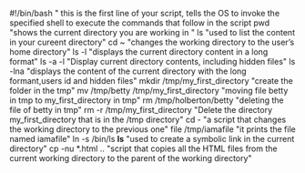 #!/bin/bash " this is the first line of your script, tells the OS to invoke the specified shell to execute the commands that follow in the script
pwd "shows the current directory you are working in "
ls  "used to list the content in your cureent directory"
cd ~  "changes the working directory to the user’s home directory"
ls -l "displays the current directory content in a long format"
ls -a -l  "Display current directory contents, including hidden files"
ls -lna "displays the content of the current directory with the long formant,users id and hidden files"
mkdir /tmp/my_first_directory "create the folder in the tmp"
mv /tmp/betty /tmp/my_first_directory "moving file betty in tmp to my_first_directory in tmp"
rm /tmp/holberton/betty "deleting the file of betty in tmp"
rm -r /tmp/my_first_directory "Delete the directory my_first_directory that is in the /tmp directory"
cd - "a script that changes the working directory to the previous one"
file /tmp/iamafile "it prints the file named iamafile"
ln -s /bin/ls __ls__ "used to create a symbolic link in the current directory"
cp -nu *.html .. "script that copies all the HTML files from the current working directory to the parent of the working directory"
